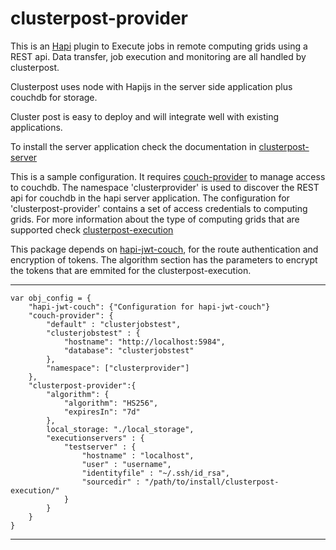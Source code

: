 # clusterpost-provider

This is an [Hapi](http://hapijs.com/) plugin to Execute jobs in remote computing grids using a REST api. Data transfer, job execution and monitoring are all handled by clusterpost.

Clusterpost uses node with Hapijs in the server side application plus couchdb for storage.

Cluster post is easy to deploy and will integrate well with existing applications.

To install the server application check the documentation in [clusterpost-server](https://www.npmjs.com/package/clusterpost-server)

This is a sample configuration. It requires [couch-provider](https://www.npmjs.com/package/couch-provider) to manage access to couchdb. The namespace 'clusterprovider' is used to discover the REST api for couchdb
in the hapi server application. 
The configuration for 'clusterpost-provider' contains a set of access credentials to computing grids.
For more information about the type of computing grids that are supported check [clusterpost-execution]()

This package depends on [hapi-jwt-couch](https://www.npmjs.com/package/hapi-jwt-couch), 
for the route authentication and encryption of tokens. 
The algorithm section has the parameters to encrypt the tokens that are emmited for the clusterpost-execution.

----
	var obj_config = {
		"hapi-jwt-couch": {"Configuration for hapi-jwt-couch"}
		"couch-provider": {
			"default" : "clusterjobstest",
			"clusterjobstest" : {
				"hostname": "http://localhost:5984",
				"database": "clusterjobstest"
			},
			"namespace": ["clusterprovider"]
		},
		"clusterpost-provider":{
			"algorithm": {
				"algorithm": "HS256",
				"expiresIn": "7d"
			},
			local_storage: "./local_storage",
			"executionservers" : {
				"testserver" : {
					"hostname" : "localhost", 
					"user" : "username",
					"identityfile" : "~/.ssh/id_rsa",
					"sourcedir" : "/path/to/install/clusterpost-execution/"			
				}
			}
		}
	}
----


